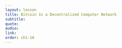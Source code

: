 ```yaml
---
layout: lesson
title: Bitcoin Is a Decentralized Computer Network
subtitle:
quote:
audio:
link:
order: ch1-10
---
```

